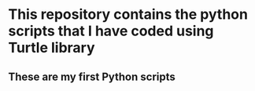 # This repository contains the python scripts that I have coded using Turtle library
## These are my first Python scripts
